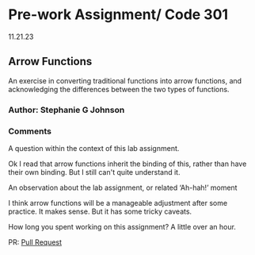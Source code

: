 
# Pre-work Assignment/ Code 301

11.21.23

## Arrow Functions

An exercise in converting traditional functions into arrow functions, and acknowledging the differences between the two types of functions. 

### Author: Stephanie G Johnson


### Comments

A question within the context of this lab assignment.

Ok I read that arrow functions inherit the binding of this, rather than have their own binding. But I still can't quite understand it.

An observation about the lab assignment, or related ‘Ah-hah!’ moment

I think arrow functions will be a manageable adjustment after some practice. It makes sense. But it has some tricky caveats. 

How long you spent working on this assignment?
A little over an hour.

PR: [Pull Request](https://github.com/StepheeGee/arrow-functions/pull/1)


